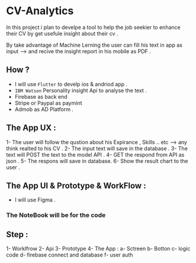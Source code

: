# CV-Analytics

In this project i plan to develpe a tool to help the job seekier to enhance their CV by get usefule insight about their cv . 

By take advantage of Machine Lerning the user can fill his text in app as input --> and recive the insight report in his mobile as PDF .

## How ?

- I will use `Flutter` to develp ios & andriod app .
- `IBM Watson` Personality insight Api to analyse the text .
- Firebase as back end
- Stripe or Paypal as paymint 
- Admob as AD Platform .

## The App UX :

 1- The user will follow the qustion about his Expirance , Skills .. etc --> any think realted to his CV .
 2- The input text will save in the database .
 3- The text will POST the text to the model API .
 4- GET the respond from API as json .
 5- The respons will save in database.
 6- Show the result chart to the user .

## The App UI & Prototype & WorkFlow :

- I will use Figma .

### The NoteBook will be for the code

## Step :

1- Worklfrow
2- Api
3- Prototype
4- The App :
    a- Sctreen
    b- Botton
    c- logic code
    d- firebase connect and database
    f- user auth

